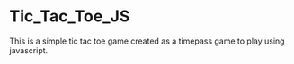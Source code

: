 
# Tic_Tac_Toe_JS

This is a simple tic tac toe game created as a timepass game to play using javascript.
